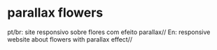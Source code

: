 # parallax flowers
 pt/br: site responsivo sobre flores com efeito parallax// En: responsive website about flowers with parallax effect//
